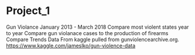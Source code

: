 # Project_1
Gun Violance January 2013 - March 2018
Compare most violent states year to year 
Compare gun violanace cases to the production of firearms
Compare Trends 
Data From kaggle pulled from gunviolencearchive.org.
https://www.kaggle.com/jameslko/gun-violence-data
